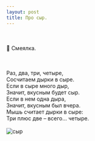 ```yaml
---
layout: post
title: Про сыр.
---
```


<br><br>
🧀 
Смеялка.
<br><br><br>

Раз,   два,   три,   четыре,<br>
Сосчитаем   дырки   в   сыре.<br>
Если   в   сыре   много   дыр,<br>
Значит,   вкусным   будет   сыр.<br>
Если   в   нем   одна  дыра,<br>
Значит,   вкусным   был   вчера.<br>
Мышь считает дырки в сыре:<br>
Три плюс две – всего…  четыре. 
<br><br>
![сыр](https://upload.wikimedia.org/wikipedia/commons/archive/e/ee/20151227033715%21Coeur_du_Gibloux2.JPG)

